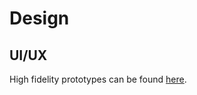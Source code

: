 # Design

## UI/UX

High fidelity prototypes can be found [here](https://www.figma.com/file/bkBqyAk9JJStwVrChbbgiD/WebApp2023?type=design&node-id=0%3A1&t=94tPsTju3t7tRU3F-1).
